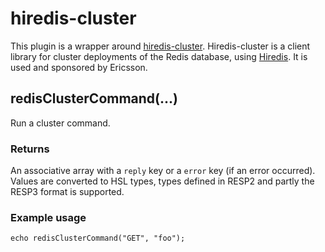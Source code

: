 # hiredis-cluster

This plugin is a wrapper around [hiredis-cluster](https://github.com/Nordix/hiredis-cluster). 
Hiredis-cluster is a client library for cluster deployments of the Redis database,
using [Hiredis](https://github.com/redis/hiredis).
It is used and sponsored by Ericsson.

## redisClusterCommand(...)

Run a cluster command.

### Returns

An associative array with a `reply` key or a `error` key (if an error occurred). Values are converted to HSL types, types defined in RESP2 and partly the RESP3 format is supported.

### Example usage

```
echo redisClusterCommand("GET", "foo");
```
